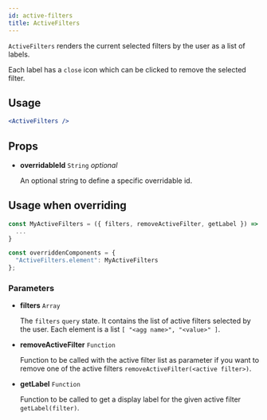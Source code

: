 ```yaml
---
id: active-filters
title: ActiveFilters
---
```


`ActiveFilters` renders the current selected filters by the user as a list of labels.

Each label has a `close` icon which can be clicked to remove the selected filter.

## Usage

```jsx
<ActiveFilters />
```

## Props

* **overridableId** `String` *optional*

  An optional string to define a specific overridable id.

## Usage when overriding

```jsx
const MyActiveFilters = ({ filters, removeActiveFilter, getLabel }) => {
  ...
}

const overriddenComponents = {
  "ActiveFilters.element": MyActiveFilters
};
```

### Parameters

* **filters** `Array`

  The `filters` `query` state. It contains the list of active filters selected by the user. Each element is a list `[ "<agg name>", "<value>" ]`.

* **removeActiveFilter** `Function`

  Function to be called with the active filter list as parameter if you want to remove one of the active filters `removeActiveFilter(<active filter>)`.

* **getLabel** `Function`

  Function to be called to get a display label for the given active filter `getLabel(filter)`.
